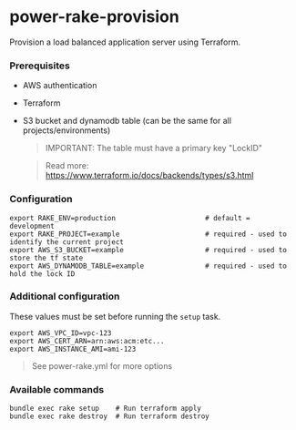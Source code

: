 # power-rake-provision
Provision a load balanced application server using Terraform.

### Prerequisites 
- AWS authentication
- Terraform
- S3 bucket and dynamodb table (can be the same for all projects/environments)
    > IMPORTANT: The table must have a primary key "LockID"
    
    > Read more: https://www.terraform.io/docs/backends/types/s3.html

### Configuration

```
export RAKE_ENV=production                      # default = development
export RAKE_PROJECT=example                     # required - used to identify the current project
export AWS_S3_BUCKET=example                    # required - used to store the tf state
export AWS_DYNAMODB_TABLE=example               # required - used to hold the lock ID
```

### Additional configuration

These values must be set before running the `setup` task.

```
export AWS_VPC_ID=vpc-123
export AWS_CERT_ARN=arn:aws:acm:etc...
export AWS_INSTANCE_AMI=ami-123
```

> See power-rake.yml for more options


### Available commands

```
bundle exec rake setup    # Run terraform apply
bundle exec rake destroy  # Run terraform destroy
```
